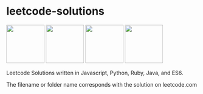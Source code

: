 # leetcode-solutions

<span><img src="https://upload.wikimedia.org/wikipedia/commons/thumb/9/99/Unofficial_JavaScript_logo_2.svg/1000px-Unofficial_JavaScript_logo_2.svg.png" height="100px" width= "100px" padding="20px">
<img src="https://upload.wikimedia.org/wikipedia/commons/thumb/c/c3/Python-logo-notext.svg/1000px-Python-logo-notext.svg.png" height="100px" width= "100px" padding="20px">
<img src="https://upload.wikimedia.org/wikipedia/commons/thumb/7/73/Ruby_logo.svg/1000px-Ruby_logo.svg.png" height="100px" width="100px" padding="20px">
<img src="https://www.seeklogo.net/wp-content/uploads/2011/06/java-logo-vector.png" height="100px" width= "100px" padding="20px">
</span>

Leetcode Solutions written in Javascript, Python, Ruby, Java, and ES6.

The filename or folder name corresponds with the solution on leetcode.com 